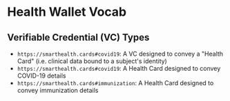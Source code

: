# Health Wallet Vocab

## Verifiable Credential (VC) Types

* `https://smarthealth.cards#covid19`: A VC designed to convey a "Health Card" (i.e. clinical data bound to a subject's identity)
* `https://smarthealth.cards#covid19`: A Health Card designed to convey COVID-19 details
* `https://smarthealth.cards#immunization`: A Health Card designed to convey immunization details
